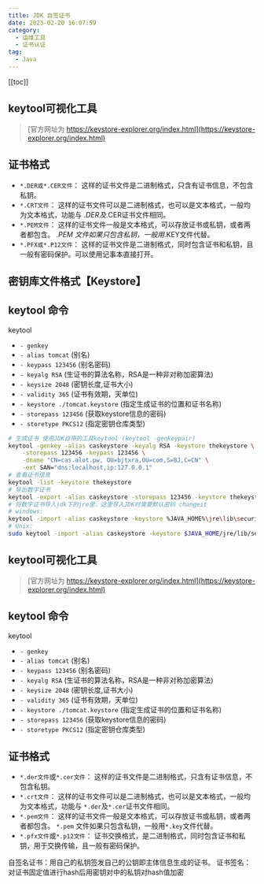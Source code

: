 ```yaml
---
title: JDK 自签证书
date: 2023-02-20 16:07:59
category: 
  - 运维工具
  - 证书认证
tag: 
  - Java
---
```



<!-- more -->
[[toc]]

## keytool可视化工具
> [官方网址为 https://keystore-explorer.org/index.html](https://keystore-explorer.org/index.html) 

## 证书格式
- `*.DER或*.CER文件`： 这样的证书文件是二进制格式，只含有证书信息，不包含私钥。
- `*.CRT文件`： 这样的证书文件可以是二进制格式，也可以是文本格式，一般均为文本格式，功能与 *.DER及*.CER证书文件相同。
- `*.PEM文件`： 这样的证书文件一般是文本格式，可以存放证书或私钥，或者两者都包含。 *.PEM 文件如果只包含私钥，一般用*.KEY文件代替。
- `*.PFX或*.P12文件`： 这样的证书文件是二进制格式，同时包含证书和私钥，且一般有密码保护。可以使用记事本直接打开。

## 密钥库文件格式【Keystore】



## keytool 命令
keytool
- `- genkey`
- `- alias tomcat` (别名)
- `- keypass 123456` (别名密码)
- `- keyalg RSA` (生证书的算法名称，RSA是一种非对称加密算法)
- `- keysize 2048` (密钥长度,证书大小)
- `- validity 365` (证书有效期，天单位)
- `- keystore ./tomcat.keystore` (指定生成证书的位置和证书名称)
- `- storepass 123456` (获取keystore信息的密码)
- `- storetype PKCS12` (指定密钥仓库类型)


```bash
# 生成证书 使用JDK自带的工具keytool (keytool -genkeypair)
keytool -genkey -alias caskeystore -keyalg RSA -keystore thekeystore \
    -storepass 123456 -keypass 123456 \
    -dname "CN=cas.alot.pw, OU=bjtxra,OU=com,S=BJ,C=CN" \
    -ext SAN="dns:localhost,ip:127.0.0.1"
# 查看证书信息
keytool -list -keystore thekeystore
# 导出数字证书
keytool -export -alias caskeystore -storepass 123456 -keystore thekeystore -rfc -file cas.crt
# 将数字证书导入jdk下的jre里，这里导入JDK时需要默认密码 changeit
# windows:
keytool -import -alias caskeystore -keystore %JAVA_HOME%\jre\lib\security\cacerts -file cas.crt -trustcacerts -storepass changeit
# Unix:
sudo keytool -import -alias caskeystore -keystore $JAVA_HOME/jre/lib/security/cacerts -file cas.crt -trustcacerts -storepass changeit
```

## keytool可视化工具
> [官方网址为 https://keystore-explorer.org/index.html](https://keystore-explorer.org/index.html) 

<!-- more -->

## keytool 命令
keytool
- `- genkey`
- `- alias tomcat` (别名)
- `- keypass 123456` (别名密码)
- `- keyalg RSA` (生证书的算法名称，RSA是一种非对称加密算法)
- `- keysize 2048` (密钥长度,证书大小)
- `- validity 365` (证书有效期，天单位)
- `- keystore ./tomcat.keystore` (指定生成证书的位置和证书名称)
- `- storepass 123456` (获取keystore信息的密码)
- `- storetype PKCS12` (指定密钥仓库类型)
  
  
## 证书格式
- `*.der文件`或`*.cer文件`： 这样的证书文件是二进制格式，只含有证书信息，不包含私钥。
- `*.crt文件`： 这样的证书文件可以是二进制格式，也可以是文本格式，一般均为文本格式，功能与 `*.der`及`*.cer`证书文件相同。
- `*.pem文件`： 这样的证书文件一般是文本格式，可以存放证书或私钥，或者两者都包含。 `*.pem` 文件如果只包含私钥，一般用`*.key`文件代替。
- `*.pfx文件`或`*.p12文件`： 证书交换格式，是二进制格式，同时包含证书和私钥，用于交换传输，且一般有密码保护。

自签名证书：用自己的私钥签发自己的公钥即主体信息生成的证书。
证书签名：对证书固定值进行hash后用密钥对中的私钥对hash值加密
